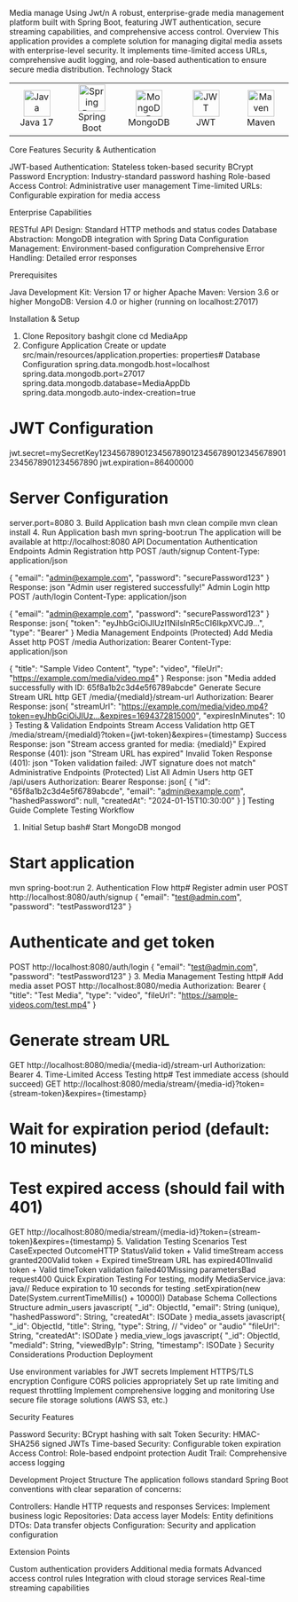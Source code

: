 Media manage Using Jwt/n
A robust, enterprise-grade media management platform built with Spring Boot, featuring JWT authentication, secure streaming capabilities, and comprehensive access control.
Overview
This application provides a complete solution for managing digital media assets with enterprise-level security. It implements time-limited access URLs, comprehensive audit logging, and role-based authentication to ensure secure media distribution.
Technology Stack
<div align="center">
  <table>
    <tr>
      <td align="center" width="96">
        <img src="https://cdn.jsdelivr.net/gh/devicons/devicon/icons/java/java-original.svg" width="48" height="48" alt="Java" />
        <br />Java 17
      </td>
      <td align="center" width="96">
        <img src="https://cdn.jsdelivr.net/gh/devicons/devicon/icons/spring/spring-original.svg" width="48" height="48" alt="Spring Boot" />
        <br />Spring Boot
      </td>
      <td align="center" width="96">
        <img src="https://cdn.jsdelivr.net/gh/devicons/devicon/icons/mongodb/mongodb-original.svg" width="48" height="48" alt="MongoDB" />
        <br />MongoDB
      </td>
      <td align="center" width="96">
        <img src="https://jwt.io/img/pic_logo.svg" width="48" height="48" alt="JWT" />
        <br />JWT
      </td>
      <td align="center" width="96">
        <img src="https://cdn.jsdelivr.net/gh/devicons/devicon/icons/maven/maven-original.svg" width="48" height="48" alt="Maven" />
        <br />Maven
      </td>
    </tr>
  </table>
</div>
Core Features
Security & Authentication

JWT-based Authentication: Stateless token-based security
BCrypt Password Encryption: Industry-standard password hashing
Role-based Access Control: Administrative user management
Time-limited URLs: Configurable expiration for media access

Enterprise Capabilities

RESTful API Design: Standard HTTP methods and status codes
Database Abstraction: MongoDB integration with Spring Data
Configuration Management: Environment-based configuration
Comprehensive Error Handling: Detailed error responses

Prerequisites

Java Development Kit: Version 17 or higher
Apache Maven: Version 3.6 or higher
MongoDB: Version 4.0 or higher (running on localhost:27017)

Installation & Setup
1. Clone Repository
bashgit clone <repository-url>
cd MediaApp
2. Configure Application
Create or update src/main/resources/application.properties:
properties# Database Configuration
spring.data.mongodb.host=localhost
spring.data.mongodb.port=27017
spring.data.mongodb.database=MediaAppDb
spring.data.mongodb.auto-index-creation=true

# JWT Configuration
jwt.secret=mySecretKey123456789012345678901234567890123456789012345678901234567890
jwt.expiration=86400000

# Server Configuration
server.port=8080
3. Build Application
bash mvn clean compile
mvn clean install
4. Run Application
bash mvn spring-boot:run
The application will be available at http://localhost:8080
API Documentation
Authentication Endpoints
Admin Registration
http POST /auth/signup
Content-Type: application/json

{
    "email": "admin@example.com",
    "password": "securePassword123"
}
Response:
json "Admin user registered successfully!"
Admin Login
http POST /auth/login
Content-Type: application/json

{
    "email": "admin@example.com",
    "password": "securePassword123"
}
Response:
json{
    "token": "eyJhbGciOiJIUzI1NiIsInR5cCI6IkpXVCJ9...",
    "type": "Bearer"
}
Media Management Endpoints (Protected)
Add Media Asset
http POST /media
Authorization: Bearer <jwt-token>
Content-Type: application/json

{
    "title": "Sample Video Content",
    "type": "video",
    "fileUrl": "https://example.com/media/video.mp4"
}
Response:
json "Media added successfully with ID: 65f8a1b2c3d4e5f6789abcde"
Generate Secure Stream URL
http GET /media/{mediaId}/stream-url
Authorization: Bearer <jwt-token>
Response:
json{
    "streamUrl": "https://example.com/media/video.mp4?token=eyJhbGciOiJIUz...&expires=1694372815000",
    "expiresInMinutes": 10
}
Testing & Validation Endpoints
Stream Access Validation
http GET /media/stream/{mediaId}?token={jwt-token}&expires={timestamp}
Success Response:
json "Stream access granted for media: {mediaId}"
Expired Response (401):
json "Stream URL has expired"
Invalid Token Response (401):
json "Token validation failed: JWT signature does not match"
Administrative Endpoints (Protected)
List All Admin Users
http GET /api/users
Authorization: Bearer <jwt-token>
Response:
json[
{
"id": "65f8a1b2c3d4e5f6789abcde",
"email": "admin@example.com",
"hashedPassword": null,
"createdAt": "2024-01-15T10:30:00"
}
]
Testing Guide
Complete Testing Workflow
1. Initial Setup
bash# Start MongoDB
mongod

# Start application
mvn spring-boot:run
2. Authentication Flow
http# Register admin user
POST http://localhost:8080/auth/signup
{
    "email": "test@admin.com",
    "password": "testPassword123"
}

# Authenticate and get token
POST http://localhost:8080/auth/login
{
    "email": "test@admin.com",
    "password": "testPassword123"
}
3. Media Management Testing
http# Add media asset
POST http://localhost:8080/media
Authorization: Bearer <your-jwt-token>
{
    "title": "Test Media",
    "type": "video",
    "fileUrl": "https://sample-videos.com/test.mp4"
}

# Generate stream URL
GET http://localhost:8080/media/{media-id}/stream-url
Authorization: Bearer <your-jwt-token>
4. Time-Limited Access Testing
http# Test immediate access (should succeed)
GET http://localhost:8080/media/stream/{media-id}?token={stream-token}&expires={timestamp}

# Wait for expiration period (default: 10 minutes)
# Test expired access (should fail with 401)
GET http://localhost:8080/media/stream/{media-id}?token={stream-token}&expires={timestamp}
5. Validation Testing Scenarios
Test CaseExpected OutcomeHTTP StatusValid token + Valid timeStream access granted200Valid token + Expired timeStream URL has expired401Invalid token + Valid timeToken validation failed401Missing parametersBad request400
Quick Expiration Testing
For  testing, modify MediaService.java:
java// Reduce expiration to 10 seconds for testing
.setExpiration(new Date(System.currentTimeMillis() + 10000))
Database Schema
Collections Structure
admin_users
javascript{
    "_id": ObjectId,
    "email": String (unique),
    "hashedPassword": String,
    "createdAt": ISODate
}
media_assets
javascript{
    "_id": ObjectId,
    "title": String,
    "type": String, // "video" or "audio"
    "fileUrl": String,
    "createdAt": ISODate
}
media_view_logs
javascript{
    "_id": ObjectId,
    "mediaId": String,
    "viewedByIp": String,
    "timestamp": ISODate
}
Security Considerations
Production Deployment

Use environment variables for JWT secrets
Implement HTTPS/TLS encryption
Configure CORS policies appropriately
Set up rate limiting and request throttling
Implement comprehensive logging and monitoring
Use secure file storage solutions (AWS S3, etc.)

Security Features

Password Security: BCrypt hashing with salt
Token Security: HMAC-SHA256 signed JWTs
Time-based Security: Configurable token expiration
Access Control: Role-based endpoint protection
Audit Trail: Comprehensive access logging

Development
Project Structure
The application follows standard Spring Boot conventions with clear separation of concerns:

Controllers: Handle HTTP requests and responses
Services: Implement business logic
Repositories: Data access layer
Models: Entity definitions
DTOs: Data transfer objects
Configuration: Security and application configuration

Extension Points

Custom authentication providers
Additional media formats
Advanced access control rules
Integration with cloud storage services
Real-time streaming capabilities
